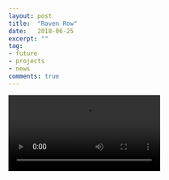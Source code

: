 ```yaml
---
layout: post
title:  "Raven Row"
date:   2018-06-25
excerpt: ""
tag:
- future
- projects
- news
comments: true
---
```




![Concrete Action is resident at Raven Row Gallery for the next year! We will be working on new campaigns and projects! Watch this space](https://raw.githubusercontent.com/ConcreteAction/concreteaction.github.io/master/assets/img/Video.mov)
